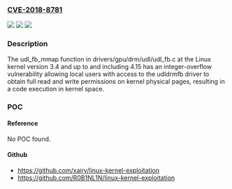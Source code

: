 ### [CVE-2018-8781](https://cve.mitre.org/cgi-bin/cvename.cgi?name=CVE-2018-8781)
![](https://img.shields.io/static/v1?label=Product&message=Linux%20Kernel&color=blue)
![](https://img.shields.io/static/v1?label=Version&message=n%2Fa&color=blue)
![](https://img.shields.io/static/v1?label=Vulnerability&message=Local%20Privilege%20Escalation&color=brighgreen)

### Description

The udl_fb_mmap function in drivers/gpu/drm/udl/udl_fb.c at the Linux kernel version 3.4 and up to and including 4.15 has an integer-overflow vulnerability allowing local users with access to the udldrmfb driver to obtain full read and write permissions on kernel physical pages, resulting in a code execution in kernel space.

### POC

#### Reference
No POC found.

#### Github
- https://github.com/xairy/linux-kernel-exploitation
- https://github.com/R0B1NL1N/linux-kernel-exploitation

